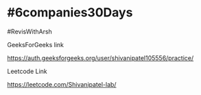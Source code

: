 # #6companies30Days
 #RevisWithArsh



GeeksForGeeks link


https://auth.geeksforgeeks.org/user/shivanipatel105556/practice/


Leetcode Link

https://leetcode.com/Shivanipatel-lab/
